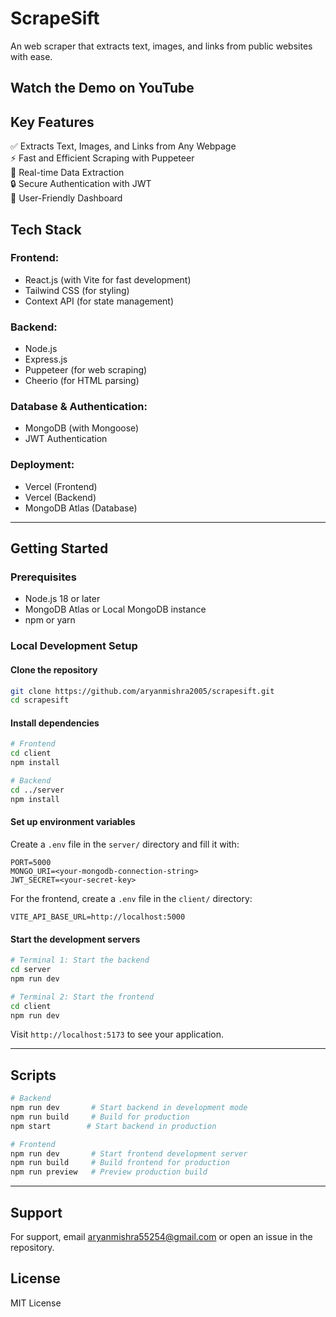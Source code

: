# ScrapeSift
An web scraper that extracts text, images, and links from public websites with ease.

## Watch the Demo on YouTube

## Key Features
✅ Extracts Text, Images, and Links from Any Webpage  
⚡ Fast and Efficient Scraping with Puppeteer  
🔄 Real-time Data Extraction  
🔒 Secure Authentication with JWT  
📱 User-Friendly Dashboard  

## Tech Stack
### Frontend:
- React.js (with Vite for fast development)
- Tailwind CSS (for styling)
- Context API (for state management)

### Backend:
- Node.js
- Express.js
- Puppeteer (for web scraping)
- Cheerio (for HTML parsing)

### Database & Authentication:
- MongoDB (with Mongoose)
- JWT Authentication

### Deployment:
- Vercel (Frontend)
- Vercel (Backend)
- MongoDB Atlas (Database)

---

## Getting Started

### Prerequisites
- Node.js 18 or later
- MongoDB Atlas or Local MongoDB instance
- npm or yarn

### Local Development Setup

#### Clone the repository
```sh
git clone https://github.com/aryanmishra2005/scrapesift.git
cd scrapesift
```

#### Install dependencies
```sh
# Frontend
cd client
npm install

# Backend
cd ../server
npm install
```

#### Set up environment variables
Create a `.env` file in the `server/` directory and fill it with:
```env
PORT=5000
MONGO_URI=<your-mongodb-connection-string>
JWT_SECRET=<your-secret-key>
```

For the frontend, create a `.env` file in the `client/` directory:
```env
VITE_API_BASE_URL=http://localhost:5000
```

#### Start the development servers
```sh
# Terminal 1: Start the backend
cd server
npm run dev

# Terminal 2: Start the frontend
cd client
npm run dev
```
Visit `http://localhost:5173` to see your application.

---

## Scripts
```sh
# Backend
npm run dev       # Start backend in development mode
npm run build     # Build for production
npm start        # Start backend in production

# Frontend
npm run dev       # Start frontend development server
npm run build     # Build frontend for production
npm run preview   # Preview production build
```

---

## Support
For support, email aryanmishra55254@gmail.com or open an issue in the repository.

## License
MIT License


